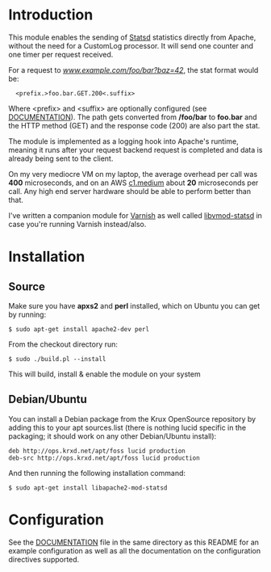Introduction
============

This module enables the sending of [Statsd](http:/github.com/etsy/statsd) statistics directly
from Apache, without the need for a CustomLog processor. It will
send one counter and one timer per request received.

For a request to _www.example.com/foo/bar?baz=42_, the stat format
would be:

```
  <prefix.>foo.bar.GET.200<.suffix>
```

Where \<prefix> and \<suffix> are optionally configured (see [DOCUMENTATION](DOCUMENTATION)).
The path gets converted from **/foo/bar** to **foo.bar** and the HTTP method
(GET) and the response code (200) are also part the stat.

The module is implemented as a logging hook into Apache's runtime,
meaning it runs after your request backend request is completed
and data is already being sent to the client.

On my very mediocre VM on my laptop, the average overhead per call was **400** microseconds,
and on an AWS [c1.medium](http://docs.aws.amazon.com/AWSEC2/latest/UserGuide/instance-types.html)
about **20** microseconds per call. Any high end server hardware should be able to perform
better than that.

I've written a companion module for [Varnish](http:/varnish-cache.org) as well called
[libvmod-statsd](https://github.com/jib/libvmod-statsd) in case you're running Varnish instead/also.

Installation
============

Source
------

Make sure you have **apxs2** and **perl** installed, which on Ubuntu you can get by running:

```
$ sudo apt-get install apache2-dev perl
```

From the checkout directory run:

```
$ sudo ./build.pl --install
```

This will build, install & enable the module on your system

Debian/Ubuntu
-------------

You can install a Debian package from the Krux OpenSource repository
by adding this to your apt sources.list (there is nothing lucid specific
in the packaging; it should work on any other Debian/Ubuntu install):

```
deb http://ops.krxd.net/apt/foss lucid production
deb-src http://ops.krxd.net/apt/foss lucid production
```

And then running the following installation command:

```
$ sudo apt-get install libapache2-mod-statsd
```


Configuration
=============

See the [DOCUMENTATION](DOCUMENTATION) file in the same directory as this README for an
example configuration as well as all the documentation on the configuration directives
supported.


